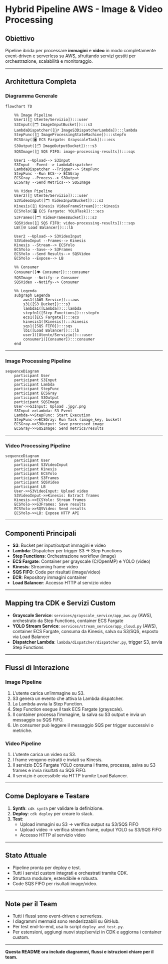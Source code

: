 

# Hybrid Pipeline AWS - Image & Video Processing

## Obiettivo
Pipeline ibrida per processare **immagini** e **video** in modo completamente event-driven e serverless su AWS, sfruttando servizi gestiti per orchestrazione, scalabilità e monitoraggio.

---

## Architettura Completa

### Diagramma Generale
```mermaid
flowchart TD

    %% Image Pipeline
    User1([👤 Utente/Servizio]):::user
    S3Input([🗂️ ImageInputBucket]):::s3
    LambdaDispatcher([🦸‍♂️ ImageS3DispatcherLambda]):::lambda
    StepFunc([🔗 ImageProcessingStateMachine]):::stepfn
    ECSGray([🖥️ ECS Fargate: GrayscaleTask]):::ecs
    S3Output([🗂️ ImageOutputBucket]):::s3
    SQSImage([📨 SQS FIFO: image-processing-results]):::sqs

    User1 --Upload--> S3Input
    S3Input --Event--> LambdaDispatcher
    LambdaDispatcher --Trigger--> StepFunc
    StepFunc --Run ECS--> ECSGray
    ECSGray --Process--> S3Output
    ECSGray --Send Metrics--> SQSImage

    %% Video Pipeline
    User2([👤 Utente/Servizio]):::user
    S3VideoInput([🗂️ VideoInputBucket]):::s3
    Kinesis([🔀 Kinesis VideoFrameStream]):::kinesis
    ECSYolo([🖥️ ECS Fargate: YOLOTask]):::ecs
    S3Frames([🗂️ VideoFramesBucket]):::s3
    SQSVideo([📨 SQS FIFO: video-processing-results]):::sqs
    LB([🌐 Load Balancer]):::lb

    User2 --Upload--> S3VideoInput
    S3VideoInput --Frames--> Kinesis
    Kinesis --Stream--> ECSYolo
    ECSYolo --Save--> S3Frames
    ECSYolo --Send Results--> SQSVideo
    ECSYolo --Expose--> LB

    %% Consumer
    Consumer([👁️ Consumer]):::consumer
    SQSImage --Notify--> Consumer
    SQSVideo --Notify--> Consumer

    %% Legenda
    subgraph Legenda
        aws1([AWS Service]):::aws
        s31([S3 Bucket]):::s3
        lambda1([Lambda]):::lambda
        stepfn1([Step Functions]):::stepfn
        ecs1([ECS Fargate]):::ecs
        kinesis1([Kinesis]):::kinesis
        sqs1([SQS FIFO]):::sqs
        lb1([Load Balancer]):::lb
        user1([Utente/Servizio]):::user
        consumer1([Consumer]):::consumer
    end
```

---

### Image Processing Pipeline
```mermaid
sequenceDiagram
    participant User
    participant S3Input
    participant Lambda
    participant StepFunc
    participant ECSGray
    participant S3Output
    participant SQSImage
    User->>S3Input: Upload .jpg/.png
    S3Input->>Lambda: S3 Event
    Lambda->>StepFunc: Start Execution
    StepFunc->>ECSGray: Run Task (image_key, bucket)
    ECSGray->>S3Output: Save processed image
    ECSGray->>SQSImage: Send metrics/results
```

---

### Video Processing Pipeline
```mermaid
sequenceDiagram
    participant User
    participant S3VideoInput
    participant Kinesis
    participant ECSYolo
    participant S3Frames
    participant SQSVideo
    participant LB
    User->>S3VideoInput: Upload video
    S3VideoInput->>Kinesis: Extract frames
    Kinesis->>ECSYolo: Stream frames
    ECSYolo->>S3Frames: Save results
    ECSYolo->>SQSVideo: Send results
    ECSYolo->>LB: Expose HTTP API
```

---

## Componenti Principali

- **S3**: Bucket per input/output immagini e video
- **Lambda**: Dispatcher per trigger S3 → Step Functions
- **Step Functions**: Orchestrazione workflow (image)
- **ECS Fargate**: Container per grayscale (C/OpenMP) e YOLO (video)
- **Kinesis**: Streaming frame video
- **SQS FIFO**: Code per risultati (image/video)
- **ECR**: Repository immagini container
- **Load Balancer**: Accesso HTTP al servizio video

---

## Mapping tra CDK e Servizi Custom

- **Grayscale Service**: `services/grayscale_service/app_aws.py` (AWS), orchestrato da Step Functions, container ECS Fargate
- **YOLO Stream Service**: `services/stream_service/app_cloud.py` (AWS), container ECS Fargate, consuma da Kinesis, salva su S3/SQS, esposto via Load Balancer
- **Dispatcher Lambda**: `lambda/dispatcher/dispatcher.py`, trigger S3, avvia Step Functions

---

## Flussi di Interazione

### Image Pipeline
1. L’utente carica un’immagine su S3.
2. S3 genera un evento che attiva la Lambda dispatcher.
3. La Lambda avvia la Step Function.
4. Step Function esegue il task ECS Fargate (grayscale).
5. Il container processa l’immagine, la salva su S3 output e invia un messaggio su SQS FIFO.
6. Un consumer può leggere il messaggio SQS per trigger successivi o metriche.

### Video Pipeline
1. L’utente carica un video su S3.
2. I frame vengono estratti e inviati su Kinesis.
3. Il servizio ECS Fargate YOLO consuma i frame, processa, salva su S3 frames e invia risultati su SQS FIFO.
4. Il servizio è accessibile via HTTP tramite Load Balancer.

---

## Come Deployare e Testare

1. **Synth**: `cdk synth` per validare la definizione.
2. **Deploy**: `cdk deploy` per creare lo stack.
3. **Test**:
   - Upload immagini su S3 → verifica output su S3/SQS FIFO
   - Upload video → verifica stream frame, output YOLO su S3/SQS FIFO
   - Accesso HTTP al servizio video

---

## Stato Attuale

- Pipeline pronta per deploy e test.
- Tutti i servizi custom integrati e orchestrati tramite CDK.
- Struttura modulare, estendibile e robusta.
- Code SQS FIFO per risultati image/video.

---

## Note per il Team

- Tutti i flussi sono event-driven e serverless.
- I diagrammi mermaid sono renderizzabili su GitHub.
- Per test end-to-end, usa lo script `deploy_and_test.py`.
- Per estensioni, aggiungi nuovi step/servizi in CDK e aggiorna i container custom.

---

**Questa README ora include diagrammi, flussi e istruzioni chiare per il team.**
